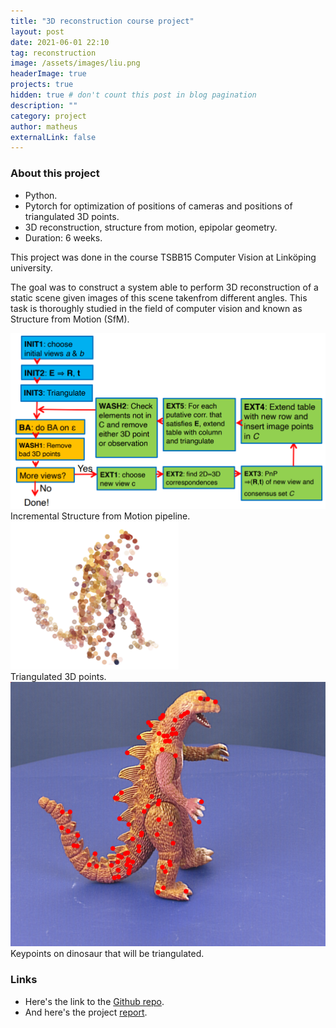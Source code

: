 ```yaml
---
title: "3D reconstruction course project"
layout: post
date: 2021-06-01 22:10
tag: reconstruction
image: /assets/images/liu.png
headerImage: true
projects: true
hidden: true # don't count this post in blog pagination
description: ""
category: project
author: matheus
externalLink: false
---
```


### About this project
* Python.
* Pytorch for optimization of positions of cameras and positions of triangulated 3D points.
* 3D reconstruction, structure from motion, epipolar geometry.
* Duration: 6 weeks.

This project was done in the course TSBB15 Computer Vision at Linköping university.

The goal was to construct a system able to perform 3D reconstruction of a static scene given images of this scene takenfrom different angles. This task is thoroughly studied in the field of computer vision and known as Structure from Motion (SfM).

<img class="image" src="/assets/images/pipeline.png" alt="Incremental Structure from Motion pipeline">
<figcaption class="caption">Incremental Structure from Motion pipeline.</figcaption>

<img class="image" src="/assets/images/3d_point_cloud3.png" alt="Alt Text">
<figcaption class="caption">Triangulated 3D points.</figcaption>

<img class="image" src="/assets/images/dino2.png" alt="Alt Text">
<figcaption class="caption">Keypoints on dinosaur that will be triangulated.</figcaption>

### Links
* Here's the link to the [Github repo](https://github.com/matheus-bernat/3d-reconstruction).
* And here's the project [report](/assets/reports/TSBB15_proj2.pdf).